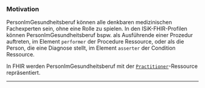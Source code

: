 ### Motivation

PersonImGesundheitsberuf können alle denkbaren medizinischen Fachexperten sein, ohne eine Rolle zu spielen. In den ISiK-FHIR-Profilen können PersonImGesundheitsberuf bspw. als Ausführende einer Prozedur auftreten, im Element `performer` der Procedure Ressource, oder als die Person, die eine Diagnose stellt, im Element `asserter` der Condition Ressource.

In FHIR werden PersonImGesundheitsberuf mit der [`Practitioner`](https://hl7.org/fhir/R4/practitioner.html)-Ressource repräsentiert.

---
